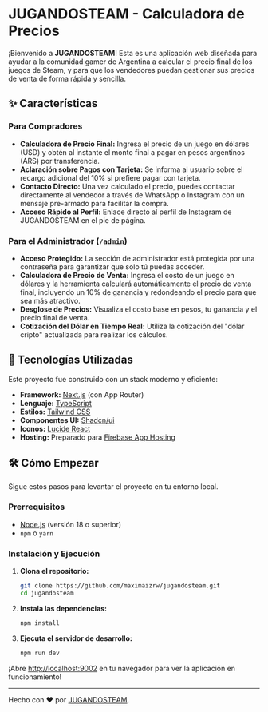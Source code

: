 # JUGANDOSTEAM - Calculadora de Precios

¡Bienvenido a **JUGANDOSTEAM**! Esta es una aplicación web diseñada para ayudar a la comunidad gamer de Argentina a calcular el precio final de los juegos de Steam, y para que los vendedores puedan gestionar sus precios de venta de forma rápida y sencilla.

## ✨ Características

### Para Compradores
- **Calculadora de Precio Final:** Ingresa el precio de un juego en dólares (USD) y obtén al instante el monto final a pagar en pesos argentinos (ARS) por transferencia.
- **Aclaración sobre Pagos con Tarjeta:** Se informa al usuario sobre el recargo adicional del 10% si prefiere pagar con tarjeta.
- **Contacto Directo:** Una vez calculado el precio, puedes contactar directamente al vendedor a través de WhatsApp o Instagram con un mensaje pre-armado para facilitar la compra.
- **Acceso Rápido al Perfil:** Enlace directo al perfil de Instagram de JUGANDOSTEAM en el pie de página.

### Para el Administrador (`/admin`)
- **Acceso Protegido:** La sección de administrador está protegida por una contraseña para garantizar que solo tú puedas acceder.
- **Calculadora de Precio de Venta:** Ingresa el costo de un juego en dólares y la herramienta calculará automáticamente el precio de venta final, incluyendo un 10% de ganancia y redondeando el precio para que sea más atractivo.
- **Desglose de Precios:** Visualiza el costo base en pesos, tu ganancia y el precio final de venta.
- **Cotización del Dólar en Tiempo Real:** Utiliza la cotización del "dólar cripto" actualizada para realizar los cálculos.

## 🚀 Tecnologías Utilizadas

Este proyecto fue construido con un stack moderno y eficiente:

- **Framework:** [Next.js](https://nextjs.org/) (con App Router)
- **Lenguaje:** [TypeScript](https://www.typescriptlang.org/)
- **Estilos:** [Tailwind CSS](https://tailwindcss.com/)
- **Componentes UI:** [Shadcn/ui](https://ui.shadcn.com/)
- **Iconos:** [Lucide React](https://lucide.dev/)
- **Hosting:** Preparado para [Firebase App Hosting](https://firebase.google.com/docs/app-hosting)

## 🛠️ Cómo Empezar

Sigue estos pasos para levantar el proyecto en tu entorno local.

### Prerrequisitos

- [Node.js](https://nodejs.org/en/) (versión 18 o superior)
- `npm` o `yarn`

### Instalación y Ejecución

1.  **Clona el repositorio:**
    ```bash
    git clone https://github.com/maximaizrw/jugandosteam.git
    cd jugandosteam
    ```

2.  **Instala las dependencias:**
    ```bash
    npm install
    ```

3.  **Ejecuta el servidor de desarrollo:**
    ```bash
    npm run dev
    ```

¡Abre [http://localhost:9002](http://localhost:9002) en tu navegador para ver la aplicación en funcionamiento!

---

Hecho con ❤️ por [JUGANDOSTEAM](https://www.instagram.com/JUGANDOSTEAM).
